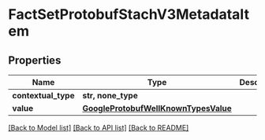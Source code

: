 # FactSetProtobufStachV3MetadataItem


## Properties
Name | Type | Description | Notes
------------ | ------------- | ------------- | -------------
**contextual_type** | **str, none_type** |  | [optional] 
**value** | [**GoogleProtobufWellKnownTypesValue**](GoogleProtobufWellKnownTypesValue.md) |  | [optional] 

[[Back to Model list]](../README.md#documentation-for-models) [[Back to API list]](../README.md#documentation-for-api-endpoints) [[Back to README]](../README.md)


